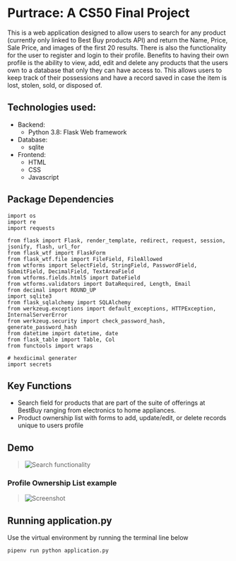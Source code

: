 # Purtrace: A CS50 Final Project

This is a web application designed to allow users to search for any product (currently only linked to Best Buy products API) and return the Name, Price, Sale Price, and images of the first 20 results. There is also the functionality for the user to register and login to their profile. Benefits to having their own profile is the ability to view, add, edit and delete any products that the users own to a database that only they can have access to. This allows users to keep track of their possessions and have a record saved in case the item is lost, stolen, sold, or disposed of. 

## Technologies used:
* Backend:
    * Python 3.8: Flask Web framework
* Database:
    * sqlite
* Frontend:
    * HTML
    * CSS
    * Javascript

## Package Dependencies
```
import os
import re
import requests

from flask import Flask, render_template, redirect, request, session, jsonify, flash, url_for
from flask_wtf import FlaskForm
from flask_wtf.file import FileField, FileAllowed
from wtforms import SelectField, StringField, PasswordField, SubmitField, DecimalField, TextAreaField
from wtforms.fields.html5 import DateField
from wtforms.validators import DataRequired, Length, Email
from decimal import ROUND_UP
import sqlite3
from flask_sqlalchemy import SQLAlchemy
from werkzeug.exceptions import default_exceptions, HTTPException, InternalServerError
from werkzeug.security import check_password_hash, generate_password_hash
from datetime import datetime, date
from flask_table import Table, Col
from functools import wraps

# hexdicimal generater
import secrets
```


## Key Functions
* Search field for products that are part of the suite of offerings at BestBuy ranging from electronics to home appliances.
* Product ownership list with forms to add, update/edit, or delete records unique to users profile

## Demo


> ![Search functionality](https://raw.githubusercontent.com/andyku25/Purtrace/master/search.gif)
### Profile Ownership List example
> ![Screenshot](https://github.com/andyku25/Purtrace/blob/master/static/ownerlist_example.jpg?raw=true)

## Running application.py 
Use the virtual environment by running the terminal line below
```
pipenv run python application.py
```